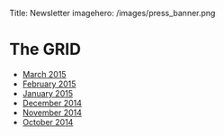 Title: Newsletter
imagehero: /images/press_banner.png



The GRID
==========

* <a href="http://rrcdc.org/pdf/March%20Newsletter%202015.pdf">March 2015</a>
* <a href="http://rrcdc.org/pdf/February%20Newsletter%202015.pdf">February 2015</a>
* <a href="http://rrcdc.org/pdf/January%20Newsletter%202015.pdf">January 2015</a>
* <a href="http://rrcdc.org/pdf/December%20Newsletter%202014.pdf">December 2014</a>
* <a href="http://rrcdc.org/pdf/November%20Newsletter%202014.pdf">November 2014</a>
* <a href="http://rrcdc.org/pdf/October%20Newsletter%202014.pdf">October 2014</a>
